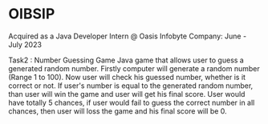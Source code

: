 # OIBSIP
Acquired as a Java Developer Intern @ Oasis Infobyte Company: June - July 2023

Task2 : Number Guessing Game
Java game that allows user to guess a generated random number.
Firstly computer will generate a random number (Range 1 to 100). Now user will check his guessed number, whether is it correct or not. If user's number is equal to the generated random number, than user will win the game and user will get his final score. User would have totally 5 chances, if user would fail to guess the correct number in all chances, then user will loss the game and his final score will be 0.



